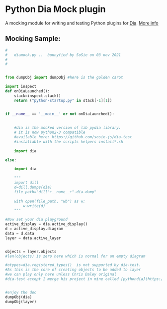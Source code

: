 # Python Dia Mock plugin
A mocking module for writing and testing Python plugins for [Dia](https://wiki.gnome.org/action/show/Apps/Dia).
[More info](http://chrisdaley.biz/easy-python-for-dia.html)

## Mocking Sample: ##

```python
#
#   diamock.py ..  bunnyfied by SoSie on 03 nov 2021
#
# 


from dumpObj import dumpObj #here is the golden carot

import inspect
def onDiaLaunched():
    stack=inspect.stack()
    return ("python-startup.py" in stack[-1][1])


if __name__ == '__main__' or not onDiaLaunched():
    
    
    #dia is the mocked version of lib pydia library.
    # it is now python2-3 compatible
    #available here: https://github.com/sosie-js/dia-test
    #installable with the scripts helpers install*.sh
    
    import dia 

else:

    import dia

    """
    import dill
    d=dill.dumps(dia)
    file_path="dill"+__name__+"-dia.dump"
      
    with open(file_path, "wb") as w:
        w.write(d)
    """

#Now set your dia playground
active_display = dia.active_display()
d = active_display.diagram
data = d.data
layer = data.active_layer


objects = layer.objects
#len(objects) is zero here which is normal for an empty diagram

#otypes=dia.registered_types()  is not supported by dia-test.
#As this is the core of creating objects to be added to layer
#we can play only here unless Chris Daley original 
#dia-test accept I merge his project in mine called [pythondia](https://github.com/sosie-js/python-dia) -- SoSie


#enjoy the doc
dumpObj(dia)
dumpObj(layer)
```
